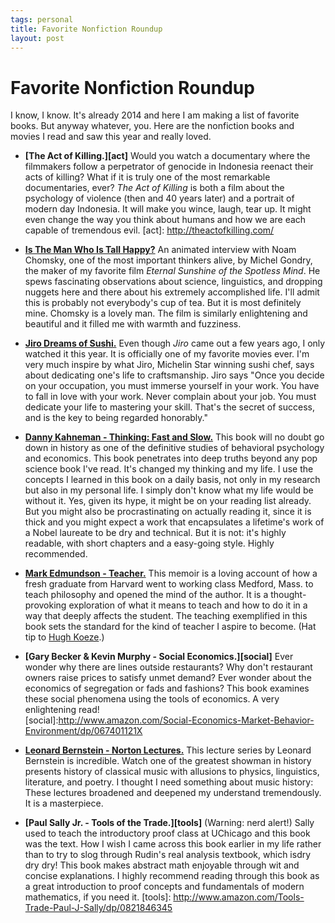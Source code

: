```yaml
--- 
tags: personal
title: Favorite Nonfiction Roundup
layout: post
---
```


# Favorite Nonfiction Roundup

I know, I know. It's already 2014 and here I am making a list of favorite books. But anyway whatever, you. Here are the nonfiction books and movies I read and saw this year and really loved. 

* __[The Act of Killing.][act]__ Would you watch a documentary where the filmmakers follow a perpetrator of genocide in Indonesia reenact their acts of killing? What if it is truly one of the most remarkable documentaries, ever? _The Act of Killing_ is both a film about the psychology of violence (then and 40 years later) and a portrait of modern day Indonesia. It will make you wince, laugh, tear up. It might even change the way you think about humans and how we are each capable of tremendous evil. 
[act]: http://theactofkilling.com/

* __[Is The Man Who Is Tall Happy?][tall]__ An animated interview with Noam Chomsky, one of the most important thinkers alive, by Michel Gondry, the maker of my favorite film _Eternal Sunshine of the Spotless Mind_. He spews fascinating observations about science, linguistics, and dropping nuggets here and there about his extremely accomplished life. I'll admit this is probably not everybody's cup of tea. But it is most definitely mine. Chomsky is a lovely man. The film is similarly enlightening and beautiful and it filled me with warmth and fuzziness. 

[tall]:http://www.youtube.com/watch?v=d9c4xJEP6eI

* __[Jiro Dreams of Sushi.][jiro]__ Even though _Jiro_ came out a few years ago, I only watched it this year. It is officially one of my favorite movies ever. I'm very much inspire by what Jiro, Michelin Star winning sushi chef, says about dedicating one's life to craftsmanship. Jiro says "Once you decide on your occupation, you must immerse yourself in your work. You have to fall in love with your work. Never complain about your job. You must dedicate your life to mastering your skill. That's the secret of success, and is the key to being regarded honorably." 

[jiro]: http://www.magpictures.com/jirodreamsofsushi/

* __[Danny Kahneman - Thinking: Fast and Slow.][dk]__ This book will no doubt go down in history as one of the definitive studies of behavioral psychology and economics. This book penetrates into deep truths beyond any pop science book I've read. It's changed my thinking and my life. I use the concepts I learned in this book on a daily basis, not only in my research but also in my personal life. I simply don't know what my life would be without it. Yes, given its hype, it might be on your reading list already. But you might also be procrastinating on actually reading it, since it is thick and you might expect a work that encapsulates a lifetime's work of a Nobel laureate to be dry and technical. But it is not: it's highly readable, with short chapters and a easy-going style. Highly recommended. 

[dk]: http://www.amazon.com/Thinking-Fast-Slow-Daniel-Kahneman/dp/0374533555

* __[Mark Edmundson - Teacher.][teacher]__ This memoir is a loving account of how a fresh graduate from Harvard went to working class Medford, Mass. to teach philosophy and opened the mind of the author. It is a thought-provoking exploration of what it means to teach and how to do it in a way that deeply affects the student. The teaching exemplified in this book sets the standard for the kind of teacher I aspire to become. (Hat tip to [Hugh Koeze][hk].)

[hk]: http://hughkoeze.wordpress.com/
[teacher]: http://www.amazon.com/Teacher-One-Who-Made-Difference/dp/0375708545/ref=sr_1_4?s=books&ie=UTF8&qid=1388783398&sr=1-4&keywords=mark+edmundson

* __[Gary Becker & Kevin Murphy - Social Economics.][social]__ Ever wonder why there are lines outside restaurants? Why don't restaurant owners raise prices to satisfy unmet demand? Ever wonder about the economics of segregation or fads and fashions? This book examines these social phenomena using the tools of economics. A very enlightening read!  
[social]:http://www.amazon.com/Social-Economics-Market-Behavior-Environment/dp/067401121X

* __[Leonard Bernstein - Norton Lectures.][bernstein]__ This lecture series by Leonard Bernstein is incredible. Watch one of the greatest showman in history presents history of classical music with allusions to physics, linguistics, literature, and poetry. I thought I need something about music history: These lectures broadened and deepened my understand tremendously. It is a masterpiece. 

[bernstein]: http://www.openculture.com/2012/03/leonard_bernsteins_masterful_lectures_on_music.html

* __[Paul Sally Jr. - Tools of the Trade.][tools]__ (Warning: nerd alert!) Sally used to teach the introductory proof class at UChicago and this book was the text. How I wish I came across this book earlier in my life rather than to try to slog through Rudin's real analysis textbook, which isdry dry dry! This book makes abstract math enjoyable through wit and concise explanations. I highly recommend reading through this book as a great introduction to proof concepts and fundamentals of modern mathematics, if you need it. 
[tools]: http://www.amazon.com/Tools-Trade-Paul-J-Sally/dp/0821846345

